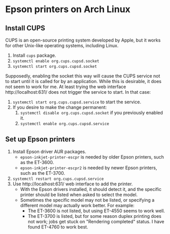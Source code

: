 # Epson printers on Arch Linux

## Install CUPS

CUPS is an open-source printing system developed by Apple, but it works for other Unix-like operating systems, including Linux.

1. Install `cups` package.
2. `systemctl enable org.cups.cupsd.socket`
3. `systemctl start org.cups.cupsd.socket`

Supposedly, enabling the socket this way will cause the CUPS service not to start until it is called for by an application.  While this is desirable, it does not seem to work for me.  At least trying the web interface http://localhost:631/ does not trigger the service to start.  In that case:

1. `systemctl start org.cups.cupsd.service` to start the service.
2. If you desire to make the change permanent:
    1. `systemctl disable org.cups.cupsd.socket` if you previously enabled it.
    2. `systemctl enable org.cups.cupsd.service`

## Set up Epson printers

1. Install Epson driver AUR packages.
    - `epson-inkjet-printer-escpr` is needed by older Epson printers, such as the ET-3600.
    - `epson-inkjet-printer-escpr2` is needed by newer Epson printers, such as the ET-3700.
2. `systemctl restart org.cups.cupsd.service`
3. Use http://localhost:631/ web interface to add the printer.
    - With the Epson drivers installed, it should detect it, and the specific printer should be listed when asked to select the model.
    - Sometimes the specific model may not be listed, or specifying a different model may actually work better.  For example:
        - The ET-3600 is not listed, but using ET-4550 seems to work well.
        - The ET-3700 is listed, but for some reason duplex printing does not work; jobs get stuck on "Rendering completed" status.  I have found ET-4760 to work best.
